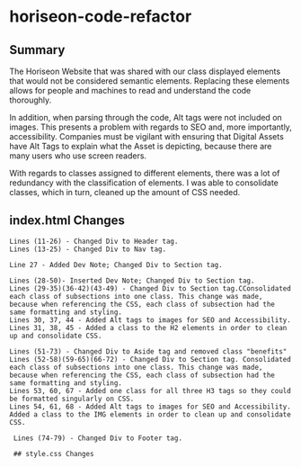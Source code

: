 # horiseon-code-refactor

## Summary

The Horiseon Website that was shared with our class displayed elements that would not be considered semantic elements. Replacing these elements allows for people and machines to read and understand the code thoroughly. 

In addition, when parsing through the code, Alt tags were not included on images. This presents a problem with regards to SEO and, more importantly, accessibility. Companies must be vigilant with ensuring that Digital Assets have Alt Tags to explain what the Asset is depicting, because there are many users who use screen readers.

With regards to classes assigned to different elements, there was a lot of redundancy with the classification of elements. I was able to consolidate classes, which in turn, cleaned up the amount of CSS needed.

## index.html Changes

```
Lines (11-26) - Changed Div to Header tag. 
Lines (13-25) - Changed Div to Nav tag.

Line 27 - Added Dev Note; Changed Div to Section tag.

Lines (28-50)- Inserted Dev Note; Changed Div to Section tag.
Lines (29-35)(36-42)(43-49) - Changed Div to Section tag.CConsolidated each class of subsections into one class. This change was made, because when referencing the CSS, each class of subsection had the same formatting and styling.
Lines 30, 37, 44 - Added Alt tags to images for SEO and Accessibility.
Lines 31, 38, 45 - Added a class to the H2 elements in order to clean up and consolidate CSS.

Lines (51-73) - Changed Div to Aside tag and removed class "benefits"
Lines (52-58)(59-65)(66-72) - Changed Div to Section tag. Consolidated each class of subsections into one class. This change was made, because when referencing the CSS, each class of subsection had the same formatting and styling.
Lines 53, 60, 67 - Added one class for all three H3 tags so they could be formatted singularly on CSS.
Lines 54, 61, 68 - Added Alt tags to images for SEO and Accessibility. Added a class to the IMG elements in order to clean up and consolidate CSS.
 
 Lines (74-79) - Changed Div to Footer tag. 

 ## style.css Changes



 